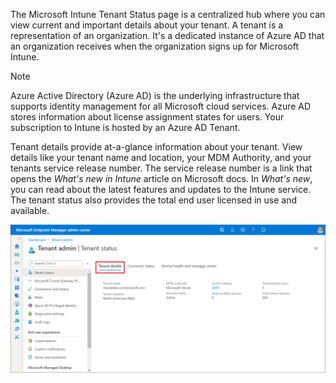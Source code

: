 The Microsoft Intune Tenant Status page is a centralized hub where you can view current and important details about your tenant. A tenant is a representation of an organization. It's a dedicated instance of Azure AD that an organization receives when the organization signs up for Microsoft Intune.

> [!NOTE]
> Azure Active Directory (Azure AD) is the underlying infrastructure that supports identity management for all Microsoft cloud services. Azure AD stores information about license assignment states for users. Your subscription to Intune is hosted by an Azure AD Tenant.

Tenant details provide at-a-glance information about your tenant. View details like your tenant name and location, your MDM Authority, and your tenants service release number. The service release number is a link that opens the *What's new in Intune* article on Microsoft docs. In *What's new*, you can read about the latest features and updates to the Intune service. The tenant status also provides the total end user licensed in use and available.

![Screenshot of Intune Tenant Status in Microsoft Endpoint Manager](../media/intro-to-endpoint-manager-26.png)